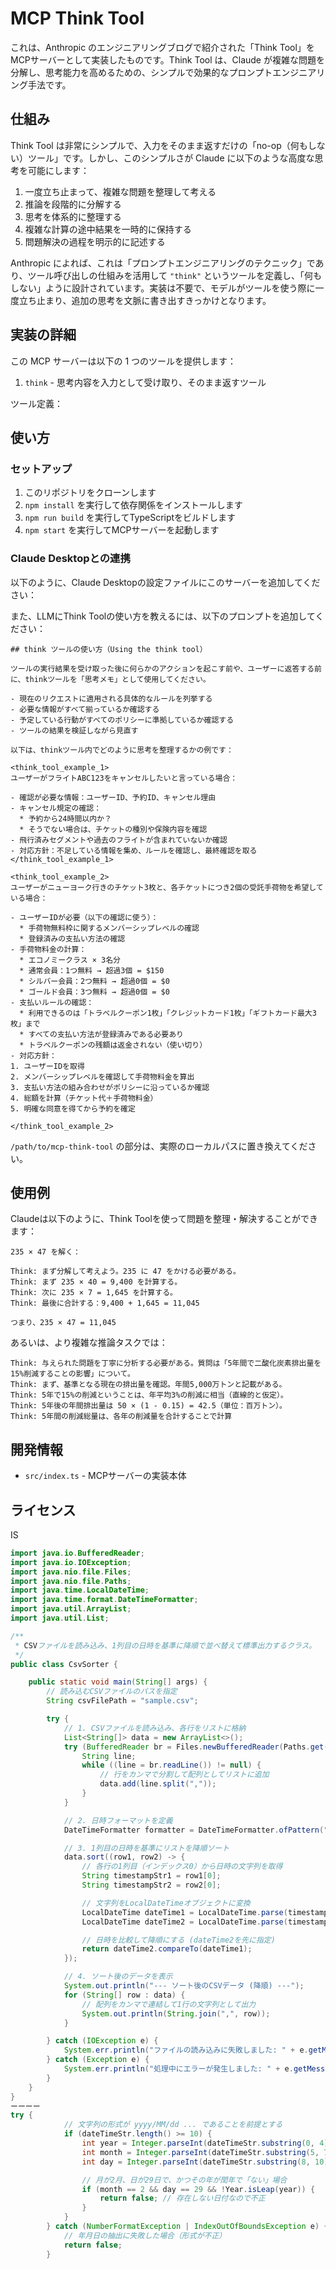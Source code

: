 




# MCP Think Tool

これは、Anthropic のエンジニアリングブログで紹介された「Think Tool」をMCPサーバーとして実装したものです。Think Tool は、Claude が複雑な問題を分解し、思考能力を高めるための、シンプルで効果的なプロンプトエンジニアリング手法です。

## 仕組み

Think Tool は非常にシンプルで、入力をそのまま返すだけの「no-op（何もしない）ツール」です。しかし、このシンプルさが Claude に以下のような高度な思考を可能にします：

1. 一度立ち止まって、複雑な問題を整理して考える  
2. 推論を段階的に分解する  
3. 思考を体系的に整理する  
4. 複雑な計算の途中結果を一時的に保持する  
5. 問題解決の過程を明示的に記述する  

Anthropic によれば、これは「プロンプトエンジニアリングのテクニック」であり、ツール呼び出しの仕組みを活用して `"think"` というツールを定義し、「何もしない」ように設計されています。実装は不要で、モデルがツールを使う際に一度立ち止まり、追加の思考を文脈に書き出すきっかけとなります。

## 実装の詳細

この MCP サーバーは以下の 1 つのツールを提供します：

1. `think` - 思考内容を入力として受け取り、そのまま返すツール

ツール定義：

## 使い方

### セットアップ

1. このリポジトリをクローンします  
2. `npm install` を実行して依存関係をインストールします  
3. `npm run build` を実行してTypeScriptをビルドします  
4. `npm start` を実行してMCPサーバーを起動します  

### Claude Desktopとの連携

以下のように、Claude Desktopの設定ファイルにこのサーバーを追加してください：


また、LLMにThink Toolの使い方を教えるには、以下のプロンプトを追加してください：

```
## think ツールの使い方（Using the think tool）

ツールの実行結果を受け取った後に何らかのアクションを起こす前や、ユーザーに返答する前に、thinkツールを「思考メモ」として使用してください。

- 現在のリクエストに適用される具体的なルールを列挙する  
- 必要な情報がすべて揃っているか確認する  
- 予定している行動がすべてのポリシーに準拠しているか確認する  
- ツールの結果を検証しながら見直す  

以下は、thinkツール内でどのように思考を整理するかの例です：

<think_tool_example_1>  
ユーザーがフライトABC123をキャンセルしたいと言っている場合：

- 確認が必要な情報：ユーザーID、予約ID、キャンセル理由  
- キャンセル規定の確認：
  * 予約から24時間以内か？
  * そうでない場合は、チケットの種別や保険内容を確認  
- 飛行済みセグメントや過去のフライトが含まれていないか確認  
- 対応方針：不足している情報を集め、ルールを確認し、最終確認を取る  
</think_tool_example_1>

<think_tool_example_2>  
ユーザーがニューヨーク行きのチケット3枚と、各チケットにつき2個の受託手荷物を希望している場合：

- ユーザーIDが必要（以下の確認に使う）：
  * 手荷物無料枠に関するメンバーシップレベルの確認  
  * 登録済みの支払い方法の確認  
- 手荷物料金の計算：
  * エコノミークラス × 3名分  
  * 通常会員：1つ無料 → 超過3個 = $150  
  * シルバー会員：2つ無料 → 超過0個 = $0  
  * ゴールド会員：3つ無料 → 超過0個 = $0  
- 支払いルールの確認：
  * 利用できるのは「トラベルクーポン1枚」「クレジットカード1枚」「ギフトカード最大3枚」まで  
  * すべての支払い方法が登録済みである必要あり  
  * トラベルクーポンの残額は返金されない（使い切り）  
- 対応方針：
1. ユーザーIDを取得  
2. メンバーシップレベルを確認して手荷物料金を算出  
3. 支払い方法の組み合わせがポリシーに沿っているか確認  
4. 総額を計算（チケット代＋手荷物料金）  
5. 明確な同意を得てから予約を確定  

</think_tool_example_2>
```

`/path/to/mcp-think-tool` の部分は、実際のローカルパスに置き換えてください。

## 使用例

Claudeは以下のように、Think Toolを使って問題を整理・解決することができます：

```
235 × 47 を解く：

Think: まず分解して考えよう。235 に 47 をかける必要がある。
Think: まず 235 × 40 = 9,400 を計算する。
Think: 次に 235 × 7 = 1,645 を計算する。
Think: 最後に合計する：9,400 + 1,645 = 11,045

つまり、235 × 47 = 11,045
```

あるいは、より複雑な推論タスクでは：

```
Think: 与えられた問題を丁寧に分析する必要がある。質問は「5年間で二酸化炭素排出量を15%削減することの影響」について。
Think: まず、基準となる現在の排出量を確認。年間5,000万トンと記載がある。
Think: 5年で15%の削減ということは、年平均3%の削減に相当（直線的と仮定）。
Think: 5年後の年間排出量は 50 × (1 - 0.15) = 42.5（単位：百万トン）。
Think: 5年間の削減総量は、各年の削減量を合計することで計算
```

## 開発情報

- `src/index.ts` - MCPサーバーの実装本体

## ライセンス

IS

```java
import java.io.BufferedReader;
import java.io.IOException;
import java.nio.file.Files;
import java.nio.file.Paths;
import java.time.LocalDateTime;
import java.time.format.DateTimeFormatter;
import java.util.ArrayList;
import java.util.List;

/**
 * CSVファイルを読み込み、1列目の日時を基準に降順で並べ替えて標準出力するクラス。
 */
public class CsvSorter {

    public static void main(String[] args) {
        // 読み込むCSVファイルのパスを指定
        String csvFilePath = "sample.csv";

        try {
            // 1. CSVファイルを読み込み、各行をリストに格納
            List<String[]> data = new ArrayList<>();
            try (BufferedReader br = Files.newBufferedReader(Paths.get(csvFilePath))) {
                String line;
                while ((line = br.readLine()) != null) {
                    // 行をカンマで分割して配列としてリストに追加
                    data.add(line.split(","));
                }
            }

            // 2. 日時フォーマットを定義
            DateTimeFormatter formatter = DateTimeFormatter.ofPattern("yyyy-MM-dd HH:mm:ss");

            // 3. 1列目の日時を基準にリストを降順ソート
            data.sort((row1, row2) -> {
                // 各行の1列目（インデックス0）から日時の文字列を取得
                String timestampStr1 = row1[0];
                String timestampStr2 = row2[0];

                // 文字列をLocalDateTimeオブジェクトに変換
                LocalDateTime dateTime1 = LocalDateTime.parse(timestampStr1, formatter);
                LocalDateTime dateTime2 = LocalDateTime.parse(timestampStr2, formatter);

                // 日時を比較して降順にする (dateTime2を先に指定)
                return dateTime2.compareTo(dateTime1);
            });

            // 4. ソート後のデータを表示
            System.out.println("--- ソート後のCSVデータ (降順) ---");
            for (String[] row : data) {
                // 配列をカンマで連結して1行の文字列として出力
                System.out.println(String.join(",", row));
            }

        } catch (IOException e) {
            System.err.println("ファイルの読み込みに失敗しました: " + e.getMessage());
        } catch (Exception e) {
            System.err.println("処理中にエラーが発生しました: " + e.getMessage());
        }
    }
}
ーーーー
try {
            // 文字列の形式が yyyy/MM/dd ... であることを前提とする
            if (dateTimeStr.length() >= 10) {
                int year = Integer.parseInt(dateTimeStr.substring(0, 4));
                int month = Integer.parseInt(dateTimeStr.substring(5, 7));
                int day = Integer.parseInt(dateTimeStr.substring(8, 10));

                // 月が2月、日が29日で、かつその年が閏年で「ない」場合
                if (month == 2 && day == 29 && !Year.isLeap(year)) {
                    return false; // 存在しない日付なので不正
                }
            }
        } catch (NumberFormatException | IndexOutOfBoundsException e) {
            // 年月日の抽出に失敗した場合（形式が不正）
            return false;
        }

```

